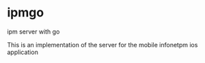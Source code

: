 # ipmgo
ipm server with go

This is an implementation of the server for the mobile infonetpm ios application
